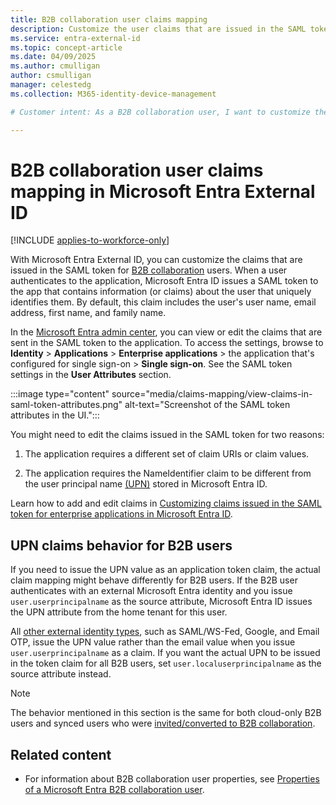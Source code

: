 ```yaml
---
title: B2B collaboration user claims mapping
description: Customize the user claims that are issued in the SAML token for Microsoft Entra B2B users. 
ms.service: entra-external-id
ms.topic: concept-article
ms.date: 04/09/2025
ms.author: cmulligan
author: csmulligan
manager: celestedg
ms.collection: M365-identity-device-management

# Customer intent: As a B2B collaboration user, I want to customize the claims issued in the SAML token for my application in Microsoft Entra External ID, so that I can ensure the token contains the specific information I need for user identification and authentication.

---
```


# B2B collaboration user claims mapping in Microsoft Entra External ID

[!INCLUDE [applies-to-workforce-only](./includes/applies-to-workforce-only.md)]

With Microsoft Entra External ID, you can customize the claims that are issued in the SAML token for [B2B collaboration](what-is-b2b.md) users. When a user authenticates to the application, Microsoft Entra ID issues a SAML token to the app that contains information (or claims) about the user that uniquely identifies them. By default, this claim includes the user's user name, email address, first name, and family name.

In the [Microsoft Entra admin center](https://entra.microsoft.com), you can view or edit the claims that are sent in the SAML token to the application. To access the settings, browse to **Identity** > **Applications** > **Enterprise applications** > the application that's configured for single sign-on > **Single sign-on**. See the SAML token settings in the **User Attributes** section.

:::image type="content" source="media/claims-mapping/view-claims-in-saml-token-attributes.png" alt-text="Screenshot of the SAML token attributes in the UI.":::

You might need to edit the claims issued in the SAML token for two reasons:

1. The application requires a different set of claim URIs or claim values.

2. The application requires the NameIdentifier claim to be different from the user principal name [(UPN)](~/identity/hybrid/connect/plan-connect-userprincipalname.md#what-is-userprincipalname) stored in Microsoft Entra ID.

Learn how to add and edit claims in [Customizing claims issued in the SAML token for enterprise applications in Microsoft Entra ID](~/identity-platform/saml-claims-customization.md).

## UPN claims behavior for B2B users

If you need to issue the UPN value as an application token claim, the actual claim mapping might behave differently for B2B users. If the B2B user authenticates with an external Microsoft Entra identity and you issue `user.userprincipalname` as the source attribute, Microsoft Entra ID issues the UPN attribute from the home tenant for this user.  

All [other external identity types](redemption-experience.md#invitation-redemption-flow), such as SAML/WS-Fed, Google, and Email OTP, issue the UPN value rather than the email value when you issue `user.userprincipalname` as a claim. If you want the actual UPN to be issued in the token claim for all B2B users, set `user.localuserprincipalname` as the source attribute instead. 

>[!NOTE]
>The behavior mentioned in this section is the same for both cloud-only B2B users and synced users who were [invited/converted to B2B collaboration](invite-internal-users.md). 

## Related content

- For information about B2B collaboration user properties, see [Properties of a Microsoft Entra B2B collaboration user](user-properties.md).
